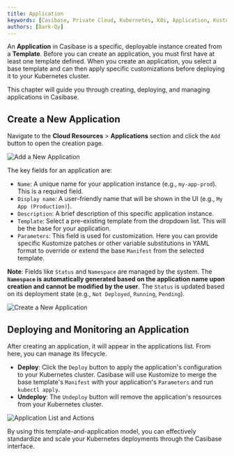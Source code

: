 ```yaml
---
title: Application
keywords: [Casibase, Private Cloud, Kubernetes, K8s, Application, Kustomize]
authors: [Dark-Qy]
---
```


An **Application** in Casibase is a specific, deployable instance created from a **Template**. Before you can create an application, you must first have at least one template defined. When you create an application, you select a base template and can then apply specific customizations before deploying it to your Kubernetes cluster.

This chapter will guide you through creating, deploying, and managing applications in Casibase.

## Create a New Application

Navigate to the **Cloud Resources** > **Applications** section and click the `Add` button to open the creation page.

![Add a New Application](/img/kubernetes/add-application.png)

The key fields for an application are:

- `Name`: A unique name for your application instance (e.g., `my-app-prod`). This is a required field.
- `Display name`: A user-friendly name that will be shown in the UI (e.g., `My App (Production)`).
- `Description`: A brief description of this specific application instance.
- `Template`: Select a pre-existing template from the dropdown list. This will be the base for your application.
- `Parameters`: This field is used for customization. Here you can provide specific Kustomize patches or other variable substitutions in YAML format to override or extend the base `Manifest` from the selected template.

**Note**: Fields like `Status` and `Namespace` are managed by the system. The **`Namespace` is automatically generated based on the application name upon creation and cannot be modified by the user**. The `Status` is updated based on its deployment state (e.g., `Not Deployed`, `Running`, `Pending`).

![Create a New Application](/img/kubernetes/application-form.png)

## Deploying and Monitoring an Application

After creating an application, it will appear in the applications list. From here, you can manage its lifecycle.

- **Deploy**: Click the `Deploy` button to apply the application's configuration to your Kubernetes cluster. Casibase will use Kustomize to merge the base template's `Manifest` with your application's `Parameters` and run `kubectl apply`.
- **Undeploy**: The `Undeploy` button will remove the application's resources from your Kubernetes cluster.

![Application List and Actions](/img/kubernetes/application-list.png)

By using this template-and-application model, you can effectively standardize and scale your Kubernetes deployments through the Casibase interface.
